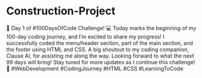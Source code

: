 # Construction-Project
 🚀 Day 1 of #100DaysOfCode Challenge! 💻  Today marks the beginning of my 100-day coding journey, and I’m excited to share my progress! I successfully coded the menu/header section, part of the main section, and the footer using HTML and CSS.   A big shoutout to my coding companion, Clause AI, for assisting me along the way. Looking forward to what the next 99 days will bring!  Stay tuned for more updates as I continue this challenge! 💪 #WebDevelopment #CodingJourney #HTML #CSS #LearningToCode
